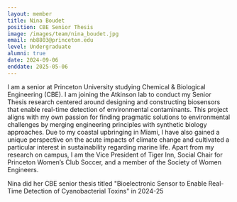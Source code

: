 ```yaml
---
layout: member
title: Nina Boudet
position: CBE Senior Thesis
image: /images/team/nina_boudet.jpg
email: nb8803@princeton.edu
level: Undergraduate
alumni: true
date: 2024-09-06
enddate: 2025-05-06
---
```


I am a senior at Princeton University studying Chemical & Biological Engineering (CBE). I am joining the Atkinson lab to conduct my Senior Thesis research centered around designing and constructing biosensors that enable real-time detection of environmental contaminants. This project aligns with my own passion for finding pragmatic solutions to environmental challenges by merging engineering principles with synthetic biology approaches. Due to my coastal upbringing in Miami, I have also gained a unique perspective on the acute impacts of climate change and cultivated a particular interest in sustainability regarding marine life. Apart from my research on campus, I am the Vice President of Tiger Inn, Social Chair for Princeton Women’s Club Soccer, and a member of the Society of Women Engineers.

Nina did her CBE senior thesis titled "Bioelectronic Sensor to Enable Real-Time Detection of Cyanobacterial Toxins" in 2024-25